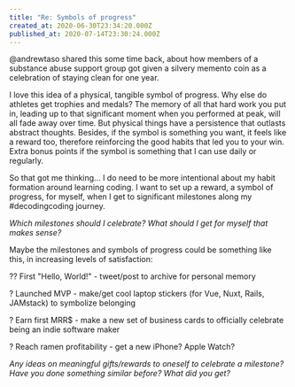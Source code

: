 ```yaml
---
title: "Re: Symbols of progress"
created_at: 2020-06-30T23:34:20.000Z
published_at: 2020-07-14T23:30:24.000Z
---
```

@andrewtaso shared this some time back, about how members of a substance abuse support group got given a silvery memento coin as a celebration of staying clean for one year.

  

I love this idea of a physical, tangible symbol of progress. Why else do athletes get trophies and medals? The memory of all that hard work you put in, leading up to that significant moment when you performed at peak, will all fade away over time. But physical things have a persistence that outlasts abstract thoughts. Besides, if the symbol is something you want, it feels like a reward too, therefore reinforcing the good habits that led you to your win. Extra bonus points if the symbol is something that I can use daily or regularly.

  

So that got me thinking... I do need to be more intentional about my habit formation around learning coding. I want to set up a reward, a symbol of progress, for myself, when I get to significant milestones along my #decodingcoding journey. 

  

_Which milestones should I celebrate? What should I get for myself that makes sense?_

  

Maybe the milestones and symbols of progress could be something like this, in increasing levels of satisfaction:

  

?? First "Hello, World!" - tweet/post to archive for personal memory

? Launched MVP - make/get cool laptop stickers (for Vue, Nuxt, Rails, JAMstack) to symbolize belonging

? Earn first MRR$ - make a new set of business cards to officially celebrate being an indie software maker  

? Reach ramen profitability - get a new iPhone? Apple Watch?

  

_Any ideas on meaningful gifts/rewards to oneself to celebrate a milestone? Have you done something similar before? What did you get?_
